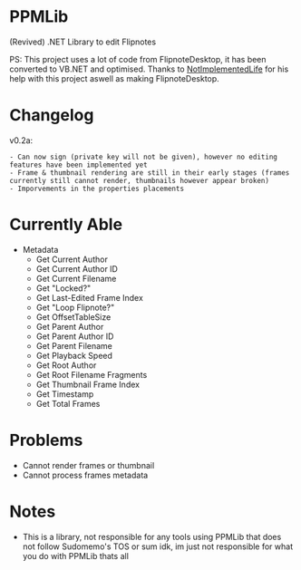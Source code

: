 # PPMLib
(Revived) .NET Library to edit Flipnotes

PS: This project uses a lot of code from FlipnoteDesktop, it has been converted to VB.NET and optimised. Thanks to [NotImplementedLife](https://github.com/NotImplementedLife) for his help with this project aswell as making FlipnoteDesktop.

# Changelog
v0.2a:
```
- Can now sign (private key will not be given), however no editing features have been implemented yet
- Frame & thumbnail rendering are still in their early stages (frames currently still cannot render, thumbnails however appear broken)
- Imporvements in the properties placements
```

# Currently Able
- Metadata
  - Get Current Author
  - Get Current Author ID
  - Get Current Filename
  - Get "Locked?"
  - Get Last-Edited Frame Index
  - Get "Loop Flipnote?"
  - Get OffsetTableSize
  - Get Parent Author
  - Get Parent Author ID
  - Get Parent Filename
  - Get Playback Speed
  - Get Root Author
  - Get Root Filename Fragments
  - Get Thumbnail Frame Index
  - Get Timestamp
  - Get Total Frames
  
# Problems
- Cannot render frames or thumbnail
- Cannot process frames metadata

# Notes
- This is a library, not responsible for any tools using PPMLib that does not follow Sudomemo's TOS or sum idk, im just not responsible for what you do with PPMLib thats all
